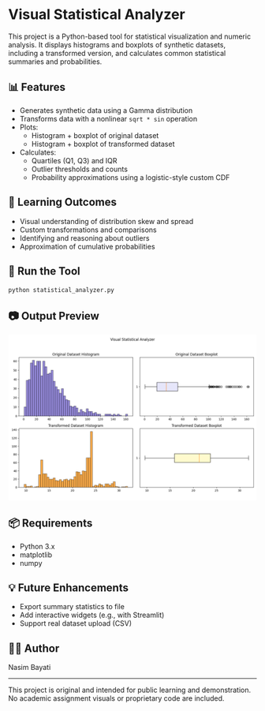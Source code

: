 # Visual Statistical Analyzer

This project is a Python-based tool for statistical visualization and numeric analysis. It displays histograms and boxplots of synthetic datasets, including a transformed version, and calculates common statistical summaries and probabilities.

## 📊 Features
- Generates synthetic data using a Gamma distribution
- Transforms data with a nonlinear `sqrt * sin` operation
- Plots:
  - Histogram + boxplot of original dataset
  - Histogram + boxplot of transformed dataset
- Calculates:
  - Quartiles (Q1, Q3) and IQR
  - Outlier thresholds and counts
  - Probability approximations using a logistic-style custom CDF

## 🧠 Learning Outcomes
- Visual understanding of distribution skew and spread
- Custom transformations and comparisons
- Identifying and reasoning about outliers
- Approximation of cumulative probabilities

## 🚀 Run the Tool
```bash
python statistical_analyzer.py
```

## 📷 Output Preview
![Visual Statistical Analyzer Output](statistical_analyzer.png)


## 📦 Requirements
- Python 3.x
- matplotlib
- numpy

## 💡 Future Enhancements
- Export summary statistics to file
- Add interactive widgets (e.g., with Streamlit)
- Support real dataset upload (CSV)

## 👩‍💻 Author
Nasim Bayati

---
This project is original and intended for public learning and demonstration. No academic assignment visuals or proprietary code are included.

